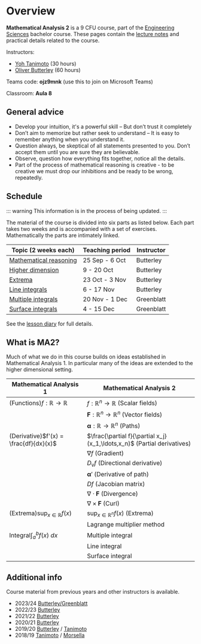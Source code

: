 # Overview

**Mathematical Analysis 2** is a 9 CFU course, part of the [Engineering Sciences](https://engineering-sciences.uniroma2.it/) bachelor course.
These pages contain the [lecture notes](/pages/part1) and practical details related to the course.

Instructors:

- [Yoh Tanimoto](https://www.mat.uniroma2.it/~tanimoto/) (30 hours)
- [Oliver Butterley](https://www.mat.uniroma2.it/butterley/) (60 hours)

Teams code: **ojz9mnk** (use this to join on Microsoft Teams)

Classroom: **Aula 8**

## General advice

- Develop your intuition, it's a powerful skill – But don’t trust it completely
- Don’t aim to memorize but rather seek to understand – It is easy to remember anything when you understand it.
- Question always, be skeptical of all statements presented to you. Don’t
  accept them until you are sure they are believable.
- Observe, question how everything fits together, notice all the details.
- Part of the process of mathematical reasoning is creative - to be creative we must drop our inhibitions and be ready to be wrong, repeatedly.

## Schedule

::: warning
This information is in the process of being updated.
:::

The material of the course is divided into six parts as listed below. Each part takes two weeks and is accompanied with a set of exercises. Mathematically the parts are intimately linked.

| Topic (2 weeks each)                      | Teaching period | Instructor |
| ----------------------------------------- | --------------- | ---------- |
| [Mathematical reasoning](/pages/part1.md) | 25 Sep - 6 Oct  | Butterley  |
| [Higher dimension](/pages/part2.md)       | 9 - 20 Oct      | Butterley  |
| [Extrema](/pages/part3.md)                | 23 Oct - 3 Nov  | Butterley  |
| [Line integrals](/pages/part4.md)         | 6 - 17 Nov      | Butterley  |
| [Multiple integrals](/pages/part5.md)     | 20 Nov - 1 Dec  | Greenblatt |
| [Surface integrals](/pages/part6.md)      | 4 - 15 Dec      | Greenblatt |

See the [lesson diary](/pages/diary) for full details.

## What is MA2?

Much of what we do in this course builds on ideas established in Mathematical Analysis 1.
In particular many of the ideas are extended to the higher dimensional setting.

| Mathematical Analysis 1                  | Mathematical Analysis 2                                                 |
| ---------------------------------------- | ----------------------------------------------------------------------- |
| (Functions)$f:\mathbb{R} \to \mathbb{R}$ | $f:\mathbb{R}^n \to \mathbb{R}$ (Scalar fields)                         |
|                                          | $\mathbf{F}:\mathbb{R}^n \to \mathbb{R}^n$ (Vector fields)              |
|                                          | $\boldsymbol{\alpha}:\mathbb{R} \to \mathbb{R}^n$ (Paths)               |
| (Derivative)$f'(x) = \frac{df}{dx}(x)$   | $\frac{\partial f}{\partial x_j}(x_1,\ldots,x_n)$ (Partial derivatives) |
|                                          | $\nabla f$ (Gradient)                                                   |
|                                          | $D_v f$ (Directional derivative)                                        |
|                                          | $\boldsymbol{\alpha}'$ (Derivative of path)                             |
|                                          | $Df$ (Jacobian matrix)                                                  |
|                                          | $\nabla \cdot \mathbf{F}$ (Divergence)                                  |
|                                          | $\nabla \times \mathbf{F}$ (Curl)                                       |
| (Extrema)$\sup_{x\in \mathbb{R}} f(x)$   | $\sup_{x\in \mathbb{R}^n} f(x)$ (Extrema)                               |
|                                          | Lagrange multiplier method                                              |
| Integral$\int_{a}^{b} f(x) \ dx$         | Multiple integral                                                       |
|                                          | Line integral                                                           |
|                                          | Surface integral                                                        |

## Additional info

Course material from previous years and other instructors is available.

- 2023/24 [Butterley/Greenblatt](https://www.mat.uniroma2.it/butterley/archive/2023/MA2/)
- 2022/23 [Butterley](https://www.mat.uniroma2.it/butterley/archive/2022/MA2/)
- 2021/22 [Butterley](https://www.mat.uniroma2.it/butterley/archive/2021/MA2/)
- 2020/21 [Butterley](https://www.mat.uniroma2.it/butterley/archive/2020/MA2/)
- 2019/20 [Butterley](https://www.mat.uniroma2.it/butterley/archive/2019/MA2/) / [Tanimoto](http://www.mat.uniroma2.it/~tanimoto/teaching/2019MA2/2019MA2.html)
- 2018/19 [Tanimoto](http://www.mat.uniroma2.it/~tanimoto/teaching/2018MA2/2018MA2.html) / [Morsella](http://www.mat.uniroma2.it/~morsella/didattica/2018-19/didattica.html)
